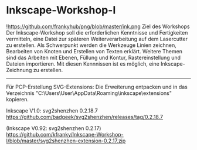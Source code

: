 # Inkscape-Workshop-I
!https://github.com/frankyhub/png/blob/master/ink.png
Ziel des Workshops
Der Inkscape-Workshop soll die erforderlichen Kenntnisse und Fertigkeiten vermitteln,
eine Datei zur späteren Weiterverarbeitung auf dem Lasercutter zu erstellen.
Als Schwerpunkt werden die Werkzeuge Linien zeichnen, Bearbeiten von Knoten und
Erstellen von Texten erklärt. Weitere Themen sind das Arbeiten mit Ebenen, Füllung
und Kontur, Rastereinstellung und Dateien importieren.
Mit diesen Kennnissen ist es möglich, eine Inkscape-Zeichnung zu erstellen.

----------------------------------------------------------------------
Für PCP-Erstellung SVG-Extensions:
Die Erweiterung entpacken und in das Verzeichnis "C:\Users\User\AppData\Roaming\inkscape\extensions" kopieren.

Inkscape V1.0: svg2shenzhen 0.2.18.7
https://github.com/badgeek/svg2shenzhen/releases/tag/0.2.18.7

(Inkscape V0.92: svg2shenzhen 0.2.17)
https://github.com/kfranky/Inkscape-Workshop-I/blob/master/svg2shenzhen-extension-0.2.17.zip


